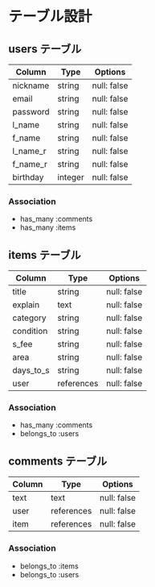 # テーブル設計

## users テーブル
| Column   | Type    | Options     |
|----------|---------|-------------|
| nickname | string  | null: false |
| email    | string  | null: false |
| password | string  | null: false |
| l_name   | string  | null: false |
| f_name   | string  | null: false |
| l_name_r | string  | null: false |
| f_name_r | string  | null: false |
| birthday   | integer | null: false |


### Association
- has_many :comments
- has_many :items

## items テーブル
| Column    | Type       | Options     |
|-----------|------------|-------------|
| title     | string     | null: false |
| explain   | text       | null: false |
| category  | string     | null: false |
| condition | string     | null: false |
| s_fee     | string     | null: false |
| area      | string     | null: false |
| days_to_s | string     | null: false |
| user      | references | null: false |

### Association
- has_many :comments
- belongs_to :users

## comments テーブル
| Column    | Type       | Options     |
|-----------|------------|-------------|
| text      | text       | null: false |
| user      | references | null: false |
| item      | references | null: false |

### Association
- belongs_to :items
- belongs_to :users
